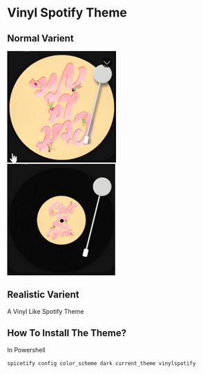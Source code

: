 # Vinyl Spotify Theme

## Normal Varient

![picture](./assets/other/example-normal.gif) ![picture](./assets/other/example-realistic.gif)

## Realistic Varient



A Vinyl Like Spotify Theme

## How To Install The Theme?

In Powershell

```
spicetify config color_scheme dark current_theme vinylspotify
```

